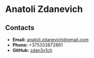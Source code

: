 # Anatoli Zdanevich
## Contacts
* **Email:** anatoli.zdanevich@gmail.com
* **Phone:** +375333872861
* **GitHub:** [zdan3v1ch](https://github.com/zdan3v1ch)